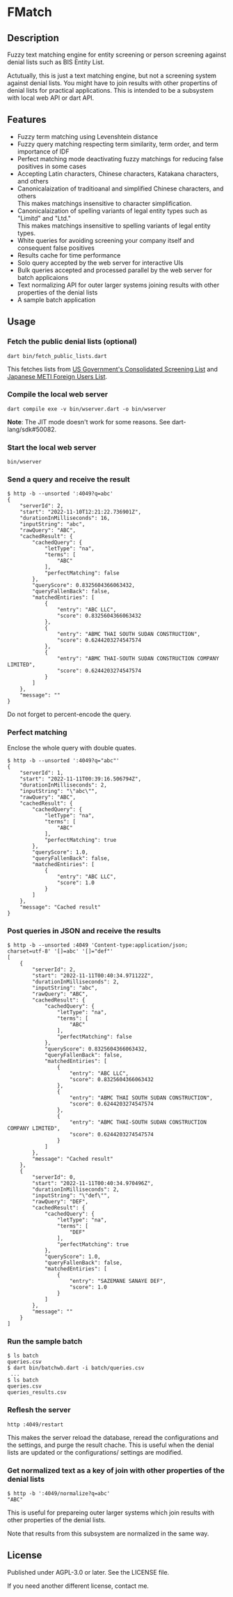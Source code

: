 # FMatch

## Description

Fuzzy text matching engine for entity screening or person screening against denial lists such as BIS Entity List.

Actutually, this is just a text matching engine, but not a screening system against denial lists.
You might have to join results with other propertins of denial lists for practical applications.
This is intended to be a subsystem with local web API or dart API.

## Features

- Fuzzy term matching using Levenshtein distance
- Fuzzy query matching respecting term similarity, term order, and term importance of IDF
- Perfect matching mode deactivating fuzzy matchings for reducing false positives in some cases
- Accepting Latin characters, Chinese characters, Katakana characters, and others
- Canonicalaization of traditioanal and simplified Chinese characters, and others<br>
This makes matchings insensitive to character simplification.
- Canonicalaization of spelling variants of legal entity types such as "Limitd" and "Ltd."<br>
This makes matchings insensitive to spelling variants of legal entity types.
- White queries for avoiding screening your company itself and consequent false positives
- Results cache for time performance
- Solo query accepted by the web server for interactive UIs
- Bulk queries accepted and processed parallel by the web server for batch applicaions
- Text normalizing API for outer larger systems joining results with other properties of the denial lists
- A sample batch application

## Usage

### Fetch the public denial lists (optional)

```text
dart bin/fetch_public_lists.dart 
```

This fetches lists from [US Government's Consolidated Screening List](https://www.trade.gov/consolidated-screening-list "Consolidated Screening List") and [Japanese METI Foreign Users List](https://www.meti.go.jp/policy/anpo/law05.html#user-list "安全保障貿易管理**Export Control*関係法令：申請、相談に関する通達").

### Compile the local web server

```text
dart compile exe -v bin/wserver.dart -o bin/wserver
```

**Note**: The JIT mode doesn't work for some reasons. See dart-lang/sdk#50082.

### Start the local web server

```text
bin/wserver
```

### Send a query and receive the result

```text
$ http -b --unsorted ':4049?q=abc'
{
    "serverId": 2,
    "start": "2022-11-10T12:21:22.736901Z",
    "durationInMilliseconds": 16,
    "inputString": "abc",
    "rawQuery": "ABC",
    "cachedResult": {
        "cachedQuery": {
            "letType": "na",
            "terms": [
                "ABC"
            ],
            "perfectMatching": false
        },
        "queryScore": 0.8325604366063432,
        "queryFallenBack": false,
        "matchedEntiries": [
            {
                "entry": "ABC LLC",
                "score": 0.8325604366063432
            },
            {
                "entry": "ABMC THAI SOUTH SUDAN CONSTRUCTION",
                "score": 0.6244203274547574
            },
            {
                "entry": "ABMC THAI-SOUTH SUDAN CONSTRUCTION COMPANY LIMITED",
                "score": 0.6244203274547574
            }
        ]
    },
    "message": ""
}
```

Do not forget to percent-encode the query.

### Perfect matching

Enclose the whole query with double quates.

```text
$ http -b --unsorted ':4049?q="abc"'
{
    "serverId": 1,
    "start": "2022-11-11T00:39:16.506794Z",
    "durationInMilliseconds": 2,
    "inputString": "\"abc\"",
    "rawQuery": "ABC",
    "cachedResult": {
        "cachedQuery": {
            "letType": "na",
            "terms": [
                "ABC"
            ],
            "perfectMatching": true
        },
        "queryScore": 1.0,
        "queryFallenBack": false,
        "matchedEntiries": [
            {
                "entry": "ABC LLC",
                "score": 1.0
            }
        ]
    },
    "message": "Cached result"
}
```

### Post queries in JSON and receive the results

```text
$ http -b --unsorted :4049 'Content-type:application/json; charset=utf-8' '[]=abc' '[]="def"'
[
    {
        "serverId": 2,
        "start": "2022-11-11T00:40:34.971122Z",
        "durationInMilliseconds": 2,
        "inputString": "abc",
        "rawQuery": "ABC",
        "cachedResult": {
            "cachedQuery": {
                "letType": "na",
                "terms": [
                    "ABC"
                ],
                "perfectMatching": false
            },
            "queryScore": 0.8325604366063432,
            "queryFallenBack": false,
            "matchedEntiries": [
                {
                    "entry": "ABC LLC",
                    "score": 0.8325604366063432
                },
                {
                    "entry": "ABMC THAI SOUTH SUDAN CONSTRUCTION",
                    "score": 0.6244203274547574
                },
                {
                    "entry": "ABMC THAI-SOUTH SUDAN CONSTRUCTION COMPANY LIMITED",
                    "score": 0.6244203274547574
                }
            ]
        },
        "message": "Cached result"
    },
    {
        "serverId": 0,
        "start": "2022-11-11T00:40:34.970496Z",
        "durationInMilliseconds": 2,
        "inputString": "\"def\"",
        "rawQuery": "DEF",
        "cachedResult": {
            "cachedQuery": {
                "letType": "na",
                "terms": [
                    "DEF"
                ],
                "perfectMatching": true
            },
            "queryScore": 1.0,
            "queryFallenBack": false,
            "matchedEntiries": [
                {
                    "entry": "SAZEMANE SANAYE DEF",
                    "score": 1.0
                }
            ]
        },
        "message": ""
    }
]
```

### Run the sample batch

```text
$ ls batch
queries.csv
$ dart bin/batchwb.dart -i batch/queries.csv
 ...
$ ls batch
queries.csv
queries_results.csv
```

### Reflesh the server

```text
http :4049/restart
```

This makes the server reload the database, reread the configurations and the settings, and purge the result chache.
This is useful when the denial lists are updated or the configurations/ settings are modified.

### Get normalized text as a key of join with other properties of the denial lists

```text
$ http -b ':4049/normalize?q=abc'
"ABC"
```

This is useful for prepareing outer larger systems which join results with other properties of the denial lists.

Note that results from this subsystem are normalized in the same way.

## License

Published under AGPL-3.0 or later. See the LICENSE file.

If you need another different license, contact me.
